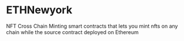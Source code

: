 # ETHNewyork
NFT Cross Chain Minting smart contracts that lets you mint nfts on any chain while the source contract deployed on Ethereum
